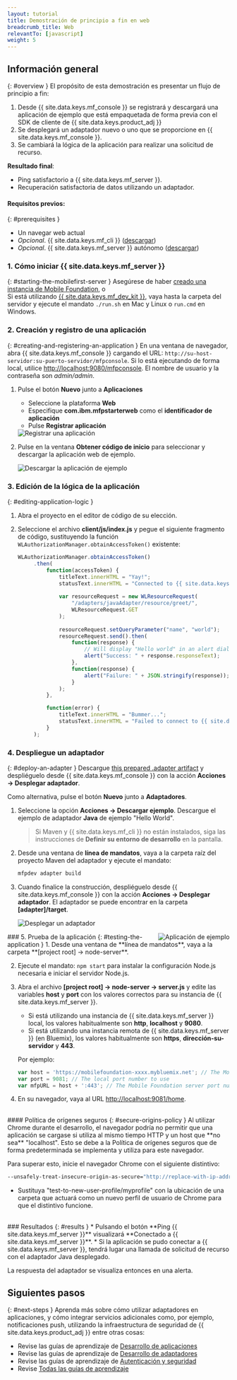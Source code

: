 ```yaml
---
layout: tutorial
title: Demostración de principio a fin en web
breadcrumb_title: Web
relevantTo: [javascript]
weight: 5
---
```

<!-- NLS_CHARSET=UTF-8 -->
## Información general
{: #overview }
El propósito de esta demostración es presentar un flujo de principio a fin: 

1. Desde {{ site.data.keys.mf_console }} se registrará y descargará una aplicación de ejemplo que está empaquetada de forma previa con el SDK de cliente de {{ site.data.keys.product_adj }} 
2. Se desplegará un adaptador nuevo o uno que se proporcione en {{ site.data.keys.mf_console }}.   
3. Se cambiará la lógica de la aplicación para realizar una solicitud de recurso. 

**Resultado final**:

* Ping satisfactorio a {{ site.data.keys.mf_server }}.
* Recuperación satisfactoria de datos utilizando un adaptador. 

#### Requisitos previos: 
{: #prerequisites }
* Un navegar web actual
* *Opcional*. {{ site.data.keys.mf_cli }} ([descargar]({{site.baseurl}}/downloads))
* *Opcional*. {{ site.data.keys.mf_server }} autónomo ([descargar]({{site.baseurl}}/downloads))

### 1. Cómo iniciar {{ site.data.keys.mf_server }}
{: #starting-the-mobilefirst-server }
Asegúrese de haber [creado una instancia de Mobile Foundation](../../bluemix/using-mobile-foundation), o  
Si está utilizando [{{ site.data.keys.mf_dev_kit }}](../../installation-configuration/development/mobilefirst), vaya hasta la carpeta del servidor y ejecute el mandato `./run.sh` en Mac y Linux o `run.cmd` en Windows.


### 2. Creación y registro de una aplicación
{: #creating-and-registering-an-application }
En una ventana de navegador, abra {{ site.data.keys.mf_console }} cargando el URL:
`http://su-host-servidor:su-puerto-servidor/mfpconsole`.
Si lo está ejecutando de forma local, utilice [http://localhost:9080/mfpconsole](http://localhost:9080/mfpconsole).
El nombre de usuario y la contraseña son *admin/admin*.
 
1. Pulse el botón **Nuevo** junto a **Aplicaciones**
    * Seleccione la plataforma **Web** 
    * Especifique **com.ibm.mfpstarterweb** como el **identificador de aplicación**
    * Pulse **Registrar aplicación**

    <img class="gifplayer" alt="Registrar una aplicación" src="register-an-application-web.png"/>
 
2. Pulse en la ventana **Obtener código de inicio** para seleccionar y descargar la aplicación web de ejemplo. 

    <img class="gifplayer" alt="Descargar la aplicación de ejemplo" src="download-starter-code-web.png"/>
 
### 3. Edición de la lógica de la aplicación
{: #editing-application-logic }
1. Abra el proyecto en el editor de código de su elección. 

2. Seleccione el archivo **client/js/index.js** y pegue el siguiente fragmento de código, sustituyendo la función `WLAuthorizationManager.obtainAccessToken()` existente:


   ```javascript
   WLAuthorizationManager.obtainAccessToken()
        .then(
            function(accessToken) {
                titleText.innerHTML = "Yay!";
                statusText.innerHTML = "Connected to {{ site.data.keys.mf_server }}";
                
                var resourceRequest = new WLResourceRequest(
                    "/adapters/javaAdapter/resource/greet/",
                    WLResourceRequest.GET
                );
                
                resourceRequest.setQueryParameter("name", "world");
                resourceRequest.send().then(
                    function(response) {
                        // Will display "Hello world" in an alert dialog.
                        alert("Success: " + response.responseText);
                    },
                    function(response) {
                        alert("Failure: " + JSON.stringify(response));
                    }
                );
            },

            function(error) {
                titleText.innerHTML = "Bummer...";
                statusText.innerHTML = "Failed to connect to {{ site.data.keys.mf_server }}";
            }
        );
   ```
    
### 4. Despliegue un adaptador
{: #deploy-an-adapter }
Descargue [this prepared .adapter artifact](../javaAdapter.adapter) y despliéguelo desde {{ site.data.keys.mf_console }} con la acción **Acciones → Desplegar adaptador**.


Como alternativa, pulse el botón **Nuevo** junto a **Adaptadores**.  
        
1. Seleccione la opción **Acciones → Descargar ejemplo**.
Descargue el ejemplo de adaptador **Java** de ejemplo "Hello World".


   > Si Maven y {{ site.data.keys.mf_cli }} no están instalados, siga las instrucciones de **Definir su entorno de desarrollo** en la pantalla.


2. Desde una ventana de **línea de mandatos**, vaya a la carpeta raíz del proyecto Maven del adaptador y ejecute el mandato:


   ```bash
   mfpdev adapter build
   ```

3. Cuando finalice la construcción, despliéguelo desde {{ site.data.keys.mf_console }} con la acción **Acciones → Desplegar adaptador**.
El adaptador se puede encontrar en la carpeta **[adapter]/target**.

    
    <img class="gifplayer" alt="Desplegar un adaptador" src="create-an-adapter.png"/>   


<img src="web-success.png" alt="Aplicación de ejemplo" style="float:right"/>
### 5. Prueba de la aplicación
{: #testing-the-application }
1. Desde una ventana de **línea de mandatos**, vaya a la carpeta **[project root] → node-server**.

2. Ejecute el mandato:
`npm start` para instalar la configuración Node.js necesaria e iniciar el servidor Node.js.

3. Abra el archivo **[project root] → node-server → server.js** y edite las variables **host** y **port** con los valores correctos para su instancia de {{ site.data.keys.mf_server }}.

    * Si está utilizando una instancia de {{ site.data.keys.mf_server }} local, los valores habitualmente son **http**, **localhost** y **9080**.
    * Si está utilizando una instancia remota de {{ site.data.keys.mf_server }} (en Bluemix), los valores habitualmente son **https**, **dirección-su-servidor** y **443**. 

   Por ejemplo:   
    
   ```javascript
   var host = 'https://mobilefoundation-xxxx.mybluemix.net'; // The Mobile Foundation server address
   var port = 9081; // The local port number to use
   var mfpURL = host + ':443'; // The Mobile Foundation server port number
   ```
   
4. En su navegador, vaya al URL [http://localhost:9081/home](http://localhost:9081/home).

<br>
#### Política de orígenes seguros
{: #secure-origins-policy }
Al utilizar Chrome durante el desarrollo, el navegador podría no permitir que una aplicación se cargase si utiliza al mismo tiempo HTTP y un host que **no sea** "localhost".
Esto se debe a la Política de orígenes seguros que de forma predeterminada se implementa y utiliza para este navegador.


Para superar esto, inicie el navegador Chrome con el siguiente distintivo:


```bash
--unsafely-treat-insecure-origin-as-secure="http://replace-with-ip-address-or-host:port-number" --user-data-dir=/test-to-new-user-profile/myprofile
```

- Sustituya "test-to-new-user-profile/myprofile" con la ubicación de una carpeta que actuará como un nuevo perfil de usuario de Chrome para que el distintivo funcione.


<br clear="all"/>
### Resultados
{: #results }
* Pulsando el botón **Ping {{ site.data.keys.mf_server }}** visualizará **Conectado a {{ site.data.keys.mf_server }}**.
* Si la aplicación se pudo conectar a {{ site.data.keys.mf_server }}, tendrá lugar una llamada de solicitud de recurso con el adaptador Java desplegado.


La respuesta del adaptador se visualiza entonces en una alerta.


## Siguientes pasos
{: #next-steps }
Aprenda más sobre cómo utilizar adaptadores en aplicaciones, y cómo integrar servicios adicionales como, por ejemplo, notificaciones push, utilizando la infraestructura de seguridad de {{ site.data.keys.product_adj }} entre otras cosas:


- Revise las guías de aprendizaje de [Desarrollo de aplicaciones](../../application-development/)
- Revise las guías de aprendizaje de [Desarrollo de adaptadores](../../adapters/)
- Revise las guías de aprendizaje de [Autenticación y seguridad](../../authentication-and-security/)
- Revise [Todas las guías de aprendizaje](../../all-tutorials)
